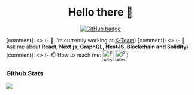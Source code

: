 <h1 align="center">Hello there 👋</h1>
<p align="center">
  <a href="https://github.com/feliperodriguess?tab=followers">
    <img src="https://img.shields.io/github/followers/feliperodriguess?label=Followers&logo=GitHub&style=for-the-badge" alt="GitHub badge" />
  </a>
</p>

[comment]: <> (- 🔭 I’m currently working at [X-Team](https://x-team.com/))
[comment]: <> (- 💬 Ask me about **React, Next.js, GraphQL, NestJS, Blockchain and Solidity**)
[comment]: <> (- 📫 How to reach me: <a href="https://linkedin.com/in/feliperodriguess" target="_blank"><img align="center" src="https://cdn.worldvectorlogo.com/logos/linkedin-icon.svg" alt="Felipe Rodriguess" height="30" width="30" /></a> <a href="mailto:felipe.augusto.rodrigues1@gmail.com" target="_blank"><img align="center" src="https://cdn.worldvectorlogo.com/logos/gmail-icon.svg"  alt="Felipe Rodriguess" height="30" width="30" /></a>)

### Github Stats

<a href="https://github-readme-stats.vercel.app/api/top-langs/?username=feliperodriguess&theme=dracula&hide=html">
        <img align="left" src="https://github-readme-stats.vercel.app/api/top-langs/?username=feliperodriguess&layout=compact&theme=dracula&hide=html" />
</a>
